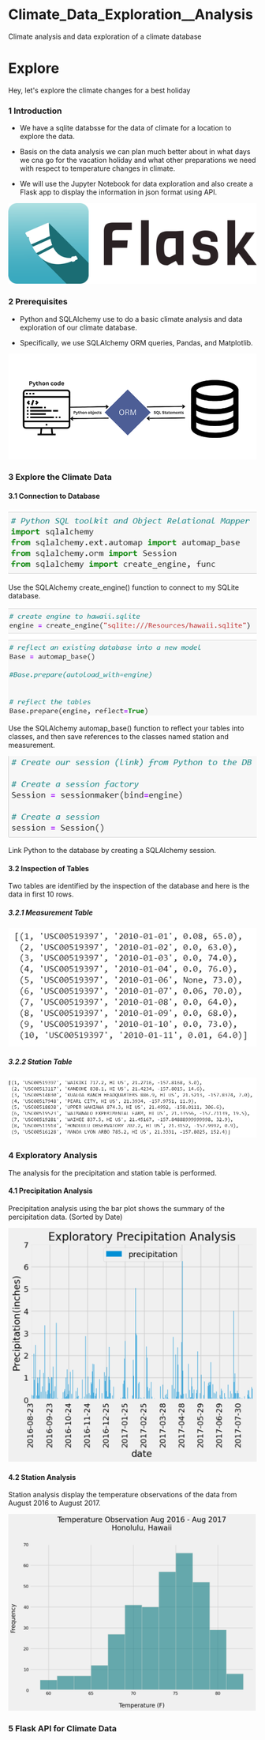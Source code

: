 # Climate_Data_Exploration__Analysis
 Climate analysis and data exploration of a climate database

# Explore
Hey, let's explore the climate changes for a best holiday


### 1 Introduction 


- We have a sqlite databsse for the data of climate for a location to explore the data.

- Basis on the data analysis we can plan much better about in what days we cna go for the vacation holiday and what other preparations we need with respect to temperature changes in climate.

- We will use the Jupyter Notebook for data exploration and also create a Flask app to display the information in json format using API.


![Alt text](images/1_flask.webp)



### 2 Prerequisites

-  Python and SQLAlchemy use to do a basic climate analysis and data exploration of our climate database.

-  Specifically, we use SQLAlchemy ORM queries, Pandas, and Matplotlib.


![Alt text](images/2_sqlalchemy.png)



### 3 Explore the Climate Data

#### 3.1 Connection to Database


![Alt text](images/3_libraries.png)


Use the SQLAlchemy create_engine() function to connect to my SQLite database.


![Alt text](images/4_engine.png)


Use the SQLAlchemy automap_base() function to reflect your tables into classes, and then save references to the classes named station and measurement.


![Alt text](images/5_session.png)


Link Python to the database by creating a SQLAlchemy session.


#### 3.2 Inspection of Tables

Two tables are identified by the inspection of the database and here is the data in first 10 rows.

##### 3.2.1 Measurement Table


![Alt text](images/6_measurement.png)


##### 3.2.2 Station Table


![Alt text](images/7_station.png)


### 4 Exploratory Analysis


The analysis for the precipitation and station table is performed.


#### 4.1 Precipitation Analysis

Precipitation analysis using the bar plot shows the summary of the percipitation data. (Sorted by Date)



![Alt text](images/8_percipitation.png)



#### 4.2 Station Analysis


Station analysis display the temperature observations of the data from August 2016 to August 2017. 


![Alt text](images/9_tobs.png)



### 5 Flask API for Climate Data






